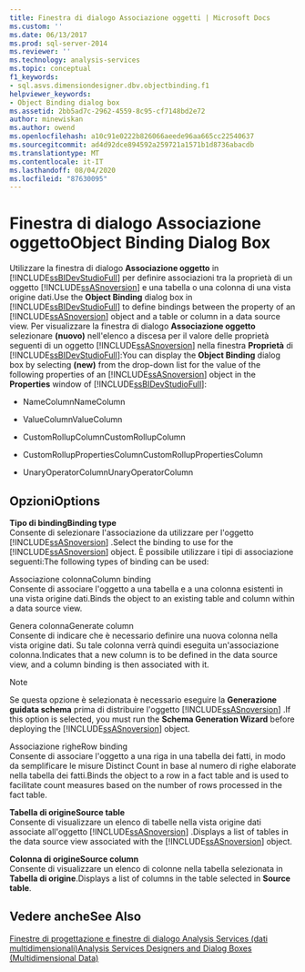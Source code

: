 ```yaml
---
title: Finestra di dialogo Associazione oggetti | Microsoft Docs
ms.custom: ''
ms.date: 06/13/2017
ms.prod: sql-server-2014
ms.reviewer: ''
ms.technology: analysis-services
ms.topic: conceptual
f1_keywords:
- sql.asvs.dimensiondesigner.dbv.objectbinding.f1
helpviewer_keywords:
- Object Binding dialog box
ms.assetid: 2bb5ad7c-2962-4559-8c95-cf7148bd2e72
author: minewiskan
ms.author: owend
ms.openlocfilehash: a10c91e0222b826066aeede96aa665cc22540637
ms.sourcegitcommit: ad4d92dce894592a259721a1571b1d8736abacdb
ms.translationtype: MT
ms.contentlocale: it-IT
ms.lasthandoff: 08/04/2020
ms.locfileid: "87630095"
---
```

# <a name="object-binding-dialog-box"></a><span data-ttu-id="52c83-102">Finestra di dialogo Associazione oggetto</span><span class="sxs-lookup"><span data-stu-id="52c83-102">Object Binding Dialog Box</span></span>
  <span data-ttu-id="52c83-103">Utilizzare la finestra di dialogo **Associazione oggetto** in [!INCLUDE[ssBIDevStudioFull](../includes/ssbidevstudiofull-md.md)] per definire associazioni tra la proprietà di un oggetto [!INCLUDE[ssASnoversion](../includes/ssasnoversion-md.md)] e una tabella o una colonna di una vista origine dati.</span><span class="sxs-lookup"><span data-stu-id="52c83-103">Use the **Object Binding** dialog box in [!INCLUDE[ssBIDevStudioFull](../includes/ssbidevstudiofull-md.md)] to define bindings between the property of an [!INCLUDE[ssASnoversion](../includes/ssasnoversion-md.md)] object and a table or column in a data source view.</span></span> <span data-ttu-id="52c83-104">Per visualizzare la finestra di dialogo **Associazione oggetto** selezionare **(nuovo)** nell'elenco a discesa per il valore delle proprietà seguenti di un oggetto [!INCLUDE[ssASnoversion](../includes/ssasnoversion-md.md)] nella finestra **Proprietà** di [!INCLUDE[ssBIDevStudioFull](../includes/ssbidevstudiofull-md.md)]:</span><span class="sxs-lookup"><span data-stu-id="52c83-104">You can display the **Object Binding** dialog box by selecting **(new)** from the drop-down list for the value of the following properties of an [!INCLUDE[ssASnoversion](../includes/ssasnoversion-md.md)] object in the **Properties** window of [!INCLUDE[ssBIDevStudioFull](../includes/ssbidevstudiofull-md.md)]:</span></span>  
  
-   <span data-ttu-id="52c83-105">NameColumn</span><span class="sxs-lookup"><span data-stu-id="52c83-105">NameColumn</span></span>  
  
-   <span data-ttu-id="52c83-106">ValueColumn</span><span class="sxs-lookup"><span data-stu-id="52c83-106">ValueColumn</span></span>  
  
-   <span data-ttu-id="52c83-107">CustomRollupColumn</span><span class="sxs-lookup"><span data-stu-id="52c83-107">CustomRollupColumn</span></span>  
  
-   <span data-ttu-id="52c83-108">CustomRollupPropertiesColumn</span><span class="sxs-lookup"><span data-stu-id="52c83-108">CustomRollupPropertiesColumn</span></span>  
  
-   <span data-ttu-id="52c83-109">UnaryOperatorColumn</span><span class="sxs-lookup"><span data-stu-id="52c83-109">UnaryOperatorColumn</span></span>  
  
## <a name="options"></a><span data-ttu-id="52c83-110">Opzioni</span><span class="sxs-lookup"><span data-stu-id="52c83-110">Options</span></span>  
 <span data-ttu-id="52c83-111">**Tipo di binding**</span><span class="sxs-lookup"><span data-stu-id="52c83-111">**Binding type**</span></span>  
 <span data-ttu-id="52c83-112">Consente di selezionare l'associazione da utilizzare per l'oggetto [!INCLUDE[ssASnoversion](../includes/ssasnoversion-md.md)] .</span><span class="sxs-lookup"><span data-stu-id="52c83-112">Select the binding to use for the [!INCLUDE[ssASnoversion](../includes/ssasnoversion-md.md)] object.</span></span> <span data-ttu-id="52c83-113">È possibile utilizzare i tipi di associazione seguenti:</span><span class="sxs-lookup"><span data-stu-id="52c83-113">The following types of binding can be used:</span></span>  
  
 <span data-ttu-id="52c83-114">Associazione colonna</span><span class="sxs-lookup"><span data-stu-id="52c83-114">Column binding</span></span>  
 <span data-ttu-id="52c83-115">Consente di associare l'oggetto a una tabella e a una colonna esistenti in una vista origine dati.</span><span class="sxs-lookup"><span data-stu-id="52c83-115">Binds the object to an existing table and column within a data source view.</span></span>  
  
 <span data-ttu-id="52c83-116">Genera colonna</span><span class="sxs-lookup"><span data-stu-id="52c83-116">Generate column</span></span>  
 <span data-ttu-id="52c83-117">Consente di indicare che è necessario definire una nuova colonna nella vista origine dati. Su tale colonna verrà quindi eseguita un'associazione colonna.</span><span class="sxs-lookup"><span data-stu-id="52c83-117">Indicates that a new column is to be defined in the data source view, and a column binding is then associated with it.</span></span>  
  
> [!NOTE]  
>  <span data-ttu-id="52c83-118">Se questa opzione è selezionata è necessario eseguire la **Generazione guidata schema** prima di distribuire l'oggetto [!INCLUDE[ssASnoversion](../includes/ssasnoversion-md.md)] .</span><span class="sxs-lookup"><span data-stu-id="52c83-118">If this option is selected, you must run the **Schema Generation Wizard** before deploying the [!INCLUDE[ssASnoversion](../includes/ssasnoversion-md.md)] object.</span></span>  
  
 <span data-ttu-id="52c83-119">Associazione righe</span><span class="sxs-lookup"><span data-stu-id="52c83-119">Row binding</span></span>  
 <span data-ttu-id="52c83-120">Consente di associare l'oggetto a una riga in una tabella dei fatti, in modo da semplificare le misure Distinct Count in base al numero di righe elaborate nella tabella dei fatti.</span><span class="sxs-lookup"><span data-stu-id="52c83-120">Binds the object to a row in a fact table and is used to facilitate count measures based on the number of rows processed in the fact table.</span></span>  
  
 <span data-ttu-id="52c83-121">**Tabella di origine**</span><span class="sxs-lookup"><span data-stu-id="52c83-121">**Source table**</span></span>  
 <span data-ttu-id="52c83-122">Consente di visualizzare un elenco di tabelle nella vista origine dati associate all'oggetto [!INCLUDE[ssASnoversion](../includes/ssasnoversion-md.md)] .</span><span class="sxs-lookup"><span data-stu-id="52c83-122">Displays a list of tables in the data source view associated with the [!INCLUDE[ssASnoversion](../includes/ssasnoversion-md.md)] object.</span></span>  
  
 <span data-ttu-id="52c83-123">**Colonna di origine**</span><span class="sxs-lookup"><span data-stu-id="52c83-123">**Source column**</span></span>  
 <span data-ttu-id="52c83-124">Consente di visualizzare un elenco di colonne nella tabella selezionata in **Tabella di origine**.</span><span class="sxs-lookup"><span data-stu-id="52c83-124">Displays a list of columns in the table selected in **Source table**.</span></span>  
  
## <a name="see-also"></a><span data-ttu-id="52c83-125">Vedere anche</span><span class="sxs-lookup"><span data-stu-id="52c83-125">See Also</span></span>  
 [<span data-ttu-id="52c83-126">Finestre di progettazione e finestre di dialogo Analysis Services &#40;dati multidimensionali&#41;</span><span class="sxs-lookup"><span data-stu-id="52c83-126">Analysis Services Designers and Dialog Boxes &#40;Multidimensional Data&#41;</span></span>](analysis-services-designers-and-dialog-boxes-multidimensional-data.md)  
  
  
